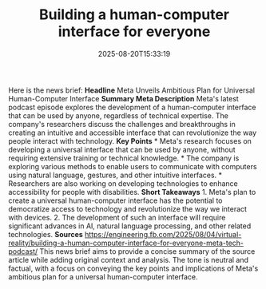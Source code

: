 ﻿---
title: "Building a human-computer interface for everyone"
date: "2025-08-20T15:33:19"
category: "Markets"
summary: ""
slug: "building a humancomputer interface for everyone"
source_urls:
  - "https://engineering.fb.com/2025/08/04/virtual-reality/building-a-human-computer-interface-for-everyone-meta-tech-podcast/"
seo:
  title: "Building a human-computer interface for everyone | Hash n Hedge"
  description: ""
  keywords: ["news", "markets", "brief"]
---
Here is the news brief:  **Headline** Meta Unveils Ambitious Plan for Universal Human-Computer Interface  **Summary Meta Description** Meta's latest podcast episode explores the development of a human-computer interface that can be used by anyone, regardless of technical expertise. The company's researchers discuss the challenges and breakthroughs in creating an intuitive and accessible interface that can revolutionize the way people interact with technology.  **Key Points**  * Meta's research focuses on developing a universal interface that can be used by anyone, without requiring extensive training or technical knowledge. * The company is exploring various methods to enable users to communicate with computers using natural language, gestures, and other intuitive interfaces. * Researchers are also working on developing technologies to enhance accessibility for people with disabilities.  **Short Takeaways**  1. Meta's plan to create a universal human-computer interface has the potential to democratize access to technology and revolutionize the way we interact with devices. 2. The development of such an interface will require significant advances in AI, natural language processing, and other related technologies.  **Sources** https://engineering.fb.com/2025/08/04/virtual-reality/building-a-human-computer-interface-for-everyone-meta-tech-podcast/  This news brief aims to provide a concise summary of the source article while adding original context and analysis. The tone is neutral and factual, with a focus on conveying the key points and implications of Meta's ambitious plan for a universal human-computer interface. 
